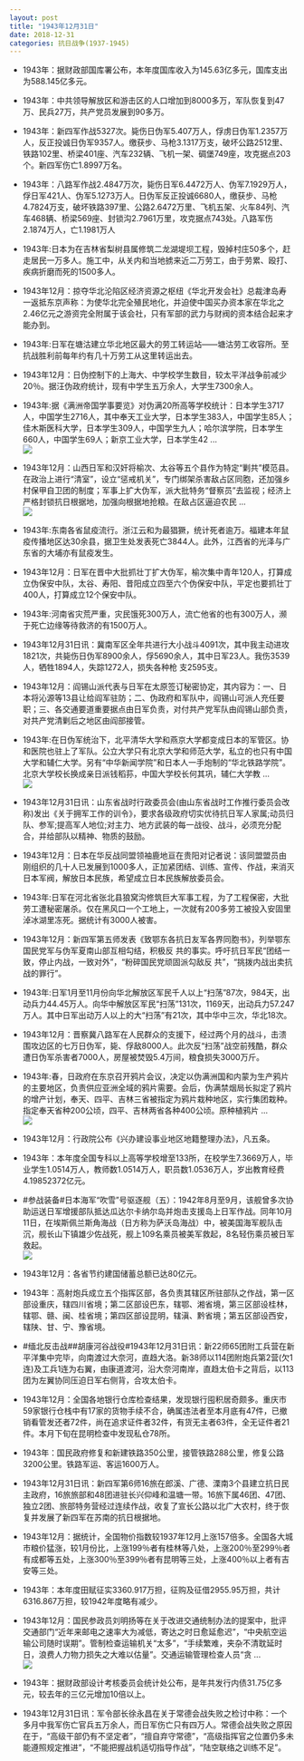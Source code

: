 ```yaml
---
layout: post
title: "1943年12月31日"
date: 2018-12-31
categories: 抗日战争(1937-1945)
---
```


<meta name="referrer" content="no-referrer" />

- 1943年：据财政部国库署公布，本年度国库收入为145.63亿多元，国库支出为588.145亿多元。 

- 1943年：中共领导解放区和游击区的人口增加到8000多万，军队恢复到47万、民兵27万，共产党员发展到90多万。 

- 1943年：新四军作战5327次。毙伤日伪军5.407万人，俘虏日伪军1.2357万人，反正投诚日伪军9357人。缴获步、马枪3.1317万支，破坏公路2512里、铁路102里、桥梁401座、汽车232辆、飞机一架、碉堡749座，攻克据点203个。新四军伤亡1.8997万名。 

- 1943年：八路军作战2.4847万次，毙伤日军6.4472万人、伪军7.1929万人，俘日军421人、伪军5.1273万人。日伪军反正投诚6680人，缴获步、马枪4.7824万支，破坏铁路397里、公路2.6472万里、飞机五架、火车84列、汽车468辆、桥梁569座、封锁沟2.7961万里，攻克据点743处。八路军伤2.1874万人，亡1.1981万人 

- 1943年:日本为在吉林省梨树县属修筑二龙湖堤坝工程，毁掉村庄50多个，赶走居民一万多人。施工中，从关内和当地掳来近二万劳工，由于劳累、殴打、疾病折磨而死的1500多人。 

- 1943年12月：掠夺华北沦陷区经济资源之枢纽《华北开发会社》总裁津岛寿一返抵东京声称：为使华北完全殖民地化，并迫使中国买办资本家在华北之2.46亿元之游资完全附属于该会社，只有军部的武力与财阀的资本结合起来才能办到。 

- 1943年:日军在塘沽建立华北地区最大的劳工转运站——塘沽劳工收容所。至抗战胜利前每年约有几十万劳工从这里转运出去。 

- 1943年12月：日伪控制下的上海大、中学校学生数目，较太平洋战争前减少20％。据汪伪政府统计，现有中学生五万余人，大学生7300余人。 

- 1943年:据《满洲帝国学事要览》对伪满20所高等学校统计：日本学生3717人，中国学生2716人，其中奉天工业大学，日本学生383人，中国学生85人；佳木斯医科大学，日本学生309人，中国学生九人；哈尔滨学院，日本学生660人，中国学生69人；新京工业大学，日本学生42 ... <br/><img src="https://wx4.sinaimg.cn/large/aca367d8ly1fyq1pedgrwj20c809zglr.jpg" />

- 1943年12月：山西日军和汉奸将榆次、太谷等五个县作为特定“剿共”模范县。在政治上进行“清室”，设立“惩戒机关”，专门绑架杀害敌占区同胞，还加强乡村保甲自卫团的制度；军事上扩大伪军，派大批特务“督察员”去监视；经济上严格封锁抗日根据地，加强向根据地抢粮。在敌占区逼迫农民 ... <br/><img src="https://wx3.sinaimg.cn/large/aca367d8ly1fyq0f1drktj20c809074b.jpg" />

- 1943年:东南各省鼠疫流行。浙江云和为最猖獗，统计死者逾万。福建本年鼠疫传播地区达30余县，据卫生处发表死亡3844人。此外，江西省的光泽与广东省的大埔亦有鼠疫发生。 

- 1943年12月：日军在晋中大批抓壮丁扩大伪军，榆次集中青年120人，打算成立伪保安中队，太谷、寿阳、昔阳成立四至六个伪保安中队，平定也要抓壮丁400人，打算成立12个保安中队。 

- 1943年:河南省灾荒严重，灾民饿死300万人，流亡他省的也有300万人，濒于死亡边缘等待救济的有1500万人。 

- 1943年12月31日讯：冀南军区全年共进行大小战斗4091次，其中我主动进攻1821次，共毙伤日伪军8900余人，俘5690余人，其中日军23人。我伤3539人，牺牲1894人，失踪1272人，损失各种枪 支2595支。 

- 1943年12月：阎锡山派代表与日军在太原签订秘密协定，其内容为：一、日本将沁源等13县让给阎军驻防；二、伪政府和军队中，阎锡山可派人充任要职；三、各交通要道重要据点由日军负责，对付共产党军队由阎锡山部负责，对共产党清剿后之地区由阎部接管。 

- 1943年:在日伪军统治下，北平清华大学和燕京大学都变成日本的军管区。协和医院也驻上了军队。公立大学只有北京大学和师范大学，私立的也只有中国大学和辅仁大学。另有“中华新闻学院”和日本人一手炮制的“华北铁路学院”。北京大学校长换成亲日派钱稻荪，中国大学校长何其巩，辅仁大学教 ... <br/><img src="https://wx1.sinaimg.cn/large/aca367d8ly1fypwi4wcf9j20c80ftjrm.jpg" />

- 1943年12月31日讯：山东省战时行政委员会(由山东省战时工作推行委员会改称)发出《关于拥军工作的训令》，要求各级政府切实优待抗日军人家属;动员归队、参军;提高军人地位;对主力、地方武装的每一战役、战斗，必须充分配合，并给部队以精神、物质的鼓励。 

- 1943年12月：日本在华反战同盟领袖鹿地亘在贵阳对记者说：该同盟盟员由刚组织的几十人已发展到1000多人，正加紧团结、训练、宣传、作战，来消灭日本军阀，解放日本民族，希望成立日本民族解放委员会。 

- 1943年:日军在河北省张北县狼窝沟修筑巨大军事工程，为了工程保密，大批劳工遭秘密屠杀。仅在黑风口一个工地上，一次就有200多劳工被投入安固里淖冰湖里冻死。据统计有3000人被害。 

- 1943年12月：新四军第五师发表《致鄂东各抗日友军各界同胞书》，列举鄂东国民党军与伪军夏南山部互相勾结，积极反 共的事实。呼吁抗日军民“团结一致，停止内战，一致对外”，“粉碎国民党顽固派勾敌反 共”，“挑拨内战出卖抗战的罪行”。 

- 1943年:日军1月至11月份向华北解放区军民千人以上“扫荡”87次，984天，出动兵力44.45万人。向华中解放区军民“扫荡”131次，1169天，出动兵力57.247万人。其中日军出动万人以上的大“扫荡”有21次，其中华中三次，华北18次。 

- 1943年12月：晋察冀八路军在人民群众的支援下，经过两个月的战斗，击溃围攻边区的七万日伪军，毙、俘敌8000人。此次反“扫荡”战空前残酷，群众遭日伪军杀害者7000人，房屋被焚毁5.4万间，粮食损失3000万斤。 

- 1943年:春，日政府在东京召开鸦片会议，决定以伪满洲国和内蒙为生产鸦片的主要地区，负责供应亚洲全域的鸦片需要。会后，伪满禁烟局长拟定了鸦片的增产计划，奉天、四平、吉林三省被指定为鸦片栽种地区，实行集团栽种。指定奉天省种200公顷，四平、吉林两省各种400公顷。原种植鸦片 ... <br/><img src="https://wx2.sinaimg.cn/large/aca367d8ly1fyprashenhj20c80ay3ym.jpg" />

- 1943年12月：行政院公布《兴办建设事业地区地籍整理办法》，凡五条。 

- 1943年：本年度全国专科以上高等学校增至133所，在校学生7.3669万人，毕业学生1.0514万人，教师数1.0514万人，职员数1.0536万人，岁出教育经费4.19852372亿元。 

- #参战装备#日本海军“吹雪”号驱逐舰（五）：1942年8月至9月，该舰曾多次协助运送日军增援部队抵达瓜达尔卡纳尔岛并炮击支援岛上日军作战。同年10月11日，在埃斯佩兰斯角海战（日方称为萨沃岛海战）中，被美国海军舰队击沉，舰长山下镇雄少佐战死，舰上109名乘员被美军救起，8名轻伤乘员被日军救起。 <br/><img src="https://wx4.sinaimg.cn/large/aca367d8ly1fypp5bd1g1j20db08qdhj.jpg" />

- 1943年12月：各省节约建国储蓄总额已达80亿元。 

- 1943年：高射炮兵成立五个指挥区部，各负责其辖区所驻部队之作战，第一区部设重庆，辖四川省境；第二区部设巴东，辖鄂、湘省境，第三区部设桂林，辖鄂、赣、闽、桂省境；第四区部设昆明，辖滇、黔省境；第五区部设西安，辖陕、甘、宁、豫省境。 

- #缅北反击战##胡康河谷战役#1943年12月31日讯：新22师65团附工兵营在新平洋集中完毕，向南渡过大奈河，直趋大洛。新38师以114团附炮兵第2营(欠1连)及工兵1连为右翼，由康道渡河，沿大奈河南岸，直趋太伯卡之背后，以113团为左翼协同压迫日军右侧背，合攻太伯卡。 

- 1943年12月：全国各地银行仓库检查结果，发现银行囤积居奇颇多。重庆市59家银行仓栈中有17家的货物手续不合，确属违法者至本月底有47件，已撤销看管发还者72件，尚在追求证件者32件，有货无主者63件，全无证件者21件。本月下旬在昆明检查中发现私仓78所。 

- 1943年：国民政府修复和新建铁路350公里，接管铁路288公里，修复公路3200公里。铁路军运、客运1600万人。 

- 1943年12月31日讯：新四军第6师16旅在郎溪、广德、溧南3个县建立抗日民主政府，16旅旅部和48团进驻长兴仰峰和温塘一带。16旅下属46团、47团、独立2团、旅部特务营经过连续作战，收复了宣长公路以北广大农村，终于恢复并发展了新四军在苏南的抗日根据地。 

- 1943年12月：据统计，全国物价指数较1937年12月上涨157倍多。全国各大城市粮价猛涨，较1月份比，上涨199％者有桂林等八处，上涨200％至299％者有成都等五处，上涨300％至399％者有昆明等三处，上涨400％以上者有吉安等三处。 

- 1943年：本年度田赋征实3360.917万担，征购及征借2955.95万担，共计6316.867万担，较1942年度略有减少。 

- 1943年12月：国民参政员刘明扬等在关于改进交通统制办法的提案中，批评交通部门“近年来邮电之速率大为减低，寄达之时日愈延愈迟”，“中央航空运输公司随时误期”。管制检查运输机关“太多”，“手续繁难，夹杂不清耽延时日，浪费人力物力损失之大难以估量”。交通运输管理检查人员“贪 ... <br/><img src="https://wx3.sinaimg.cn/large/aca367d8ly1fypj2cnimcj20c80ayjrh.jpg" />

- 1943年：据财政部设计考核委员会统计处公布，是年共发行内债31.75亿多元，较去年的三亿元增加10倍以上。 

- 1943年12月31日讯：军令部长徐永昌在关于常德会战失败之检讨中称：一个多月中我军伤亡官兵五万余人，而日军伤亡只有四万人。常德会战失败之原因在于，“高级干部仍有不坚定者”，“擅自弃守常德”，“高级指挥官之位置仍多未能遵照规定推进”，“不能把握战机适切指导作战”，“陆空联络之训练不足”。 

